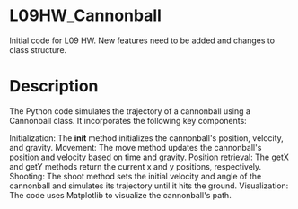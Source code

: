 # L09HW_Cannonball
Initial code for L09 HW. New features need to be added and changes to class structure.

# Description
The Python code simulates the trajectory of a cannonball using a Cannonball class. It incorporates the following key components:

Initialization: The __init__ method initializes the cannonball's position, velocity, and gravity.
Movement: The move method updates the cannonball's position and velocity based on time and gravity.
Position retrieval: The getX and getY methods return the current x and y positions, respectively.
Shooting: The shoot method sets the initial velocity and angle of the cannonball and simulates its trajectory until it hits the ground.
Visualization: The code uses Matplotlib to visualize the cannonball's path.
